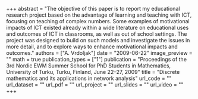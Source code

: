 +++
abstract = "The objective of this paper is to report my educational research project based on the advantage of learning and teaching with ICT, focusing on teaching of complex numbers. Some examples of motivational impacts of ICT existed already within a wide literature on educational uses and outcomes of ICT in classrooms, as well as out of school settings. The project was designed to build on such models and investigate the issues in more detail, and to explore ways to enhance motivational impacts and outcomes."
authors = ["A. Vrdoljak"]
date = "2009-06-22"
image_preview = ""
math = true
publication_types = ["1"]
publication = "Proceedings of the 3rd Nordic EWM Summer School for PhD Students in Mathematics, University of Turku, Turku, Finland, June 22–27, 2009"
title = "Discrete mathematics and its applications in network analysis"
url_code = ""
url_dataset = ""
url_pdf = ""
url_project = ""
url_slides = ""
url_video = ""
+++
